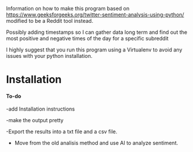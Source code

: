 Information on how to make this program based on <https://www.geeksforgeeks.org/twitter-sentiment-analysis-using-python/>
modified to be a Reddit tool instead.

Possibly adding timestamps so I can gather data long term and find out the most positive
and negative times of the day for a specific subreddit

I highly suggest that you run this program using a Virtualenv to avoid any issues with your python installation.

# Installation

#### To-do
-add Installation instructions

-make the output pretty

-Export the results into a txt file and a csv file.

- Move from the old analisis method and use AI to analyze sentiment.
